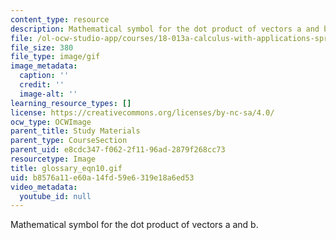 ```yaml
---
content_type: resource
description: Mathematical symbol for the dot product of vectors a and b.
file: /ol-ocw-studio-app/courses/18-013a-calculus-with-applications-spring-2005/b8576a11e60a14fd59e6319e18a6ed53_glossary_eqn10.gif
file_size: 380
file_type: image/gif
image_metadata:
  caption: ''
  credit: ''
  image-alt: ''
learning_resource_types: []
license: https://creativecommons.org/licenses/by-nc-sa/4.0/
ocw_type: OCWImage
parent_title: Study Materials
parent_type: CourseSection
parent_uid: e8cdc347-f062-2f11-96ad-2879f268cc73
resourcetype: Image
title: glossary_eqn10.gif
uid: b8576a11-e60a-14fd-59e6-319e18a6ed53
video_metadata:
  youtube_id: null
---
```

Mathematical symbol for the dot product of vectors a and b.